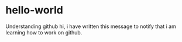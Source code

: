 # hello-world
Understanding github
hi,
i have written this message to notify that i am learning how to work on github.
